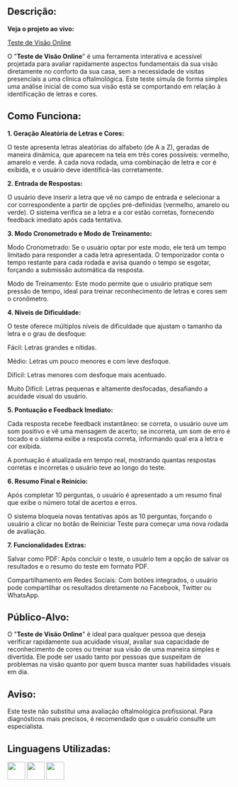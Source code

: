 ## Descrição: ##

**Veja o projeto ao vivo:**

[Teste de Visão Online](https://ninja1375.github.io/Teste-de-Visao-Online/)

O "**Teste de Visão Online**" é uma ferramenta interativa e acessível projetada para avaliar rapidamente aspectos fundamentais da sua visão diretamente no conforto da sua casa, sem a necessidade de visitas presenciais a uma clínica oftalmológica. Este teste simula de forma simples uma análise inicial de como sua visão está se comportando em relação à identificação de letras e cores.

## Como Funciona: ##

**1. Geração Aleatória de Letras e Cores:** 

O teste apresenta letras aleatórias do alfabeto (de A a Z), geradas de maneira dinâmica, que aparecem na tela em três cores possíveis: vermelho, amarelo e verde. A cada nova rodada, uma combinação de letra e cor é exibida, e o usuário deve identificá-las corretamente.

**2. Entrada de Respostas:**

O usuário deve inserir a letra que vê no campo de entrada e selecionar a cor correspondente a partir de opções pré-definidas (vermelho, amarelo ou verde). O sistema verifica se a letra e a cor estão corretas, fornecendo feedback imediato após cada tentativa.

**3. Modo Cronometrado e Modo de Treinamento:**

Modo Cronometrado: Se o usuário optar por este modo, ele terá um tempo limitado para responder a cada letra apresentada. O temporizador conta o tempo restante para cada rodada e avisa quando o tempo se esgotar, forçando a submissão automática da resposta. 

Modo de Treinamento: Este modo permite que o usuário pratique sem pressão de tempo, ideal para treinar reconhecimento de letras e cores sem o cronômetro.

**4. Níveis de Dificuldade:** 

O teste oferece múltiplos níveis de dificuldade que ajustam o tamanho da letra e o grau de desfoque:

Fácil: Letras grandes e nítidas.

Médio: Letras um pouco menores e com leve desfoque.

Difícil: Letras menores com desfoque mais acentuado.

Muito Difícil: Letras pequenas e altamente desfocadas, desafiando a acuidade visual do usuário.

**5. Pontuação e Feedback Imediato:**

Cada resposta recebe feedback instantâneo: se correta, o usuário ouve um som positivo e vê uma mensagem de acerto; se incorreta, um som de erro é tocado e o sistema exibe a resposta correta, informando qual era a letra e cor exibida.

A pontuação é atualizada em tempo real, mostrando quantas respostas corretas e incorretas o usuário teve ao longo do teste.

**6. Resumo Final e Reinício:**

Após completar 10 perguntas, o usuário é apresentado a um resumo final que exibe o número total de acertos e erros.

O sistema bloqueia novas tentativas após as 10 perguntas, forçando o usuário a clicar no botão de Reiniciar Teste para começar uma nova rodada de avaliação.

**7. Funcionalidades Extras:**

Salvar como PDF: Após concluir o teste, o usuário tem a opção de salvar os resultados e o resumo do teste em formato PDF.

Compartilhamento em Redes Sociais: Com botões integrados, o usuário pode compartilhar os resultados diretamente no Facebook, Twitter ou WhatsApp.

## Público-Alvo: ##

O "**Teste de Visão Online**" é ideal para qualquer pessoa que deseja verificar rapidamente sua acuidade visual, avaliar sua capacidade de reconhecimento de cores ou treinar sua visão de uma maneira simples e divertida. Ele pode ser usado tanto por pessoas que suspeitam de problemas na visão quanto por quem busca manter suas habilidades visuais em dia.

## Aviso: ##

Este teste não substitui uma avaliação oftalmológica profissional. Para diagnósticos mais precisos, é recomendado que o usuário consulte um especialista.

## Linguagens Utilizadas:


 <a href="https://programartudo.blogspot.com/2024/05/html-o-que-e-e-qual-sua-funcionalidade.html?m=1" target="_blank"><img loading="lazy" src="https://cdn.jsdelivr.net/gh/devicons/devicon/icons/html5/html5-original.svg" width="40" height="40"/></a> <a href="https://programartudo.blogspot.com/2024/05/css-significado-e-funcionalidade.html?m=1" target="_blank"><img loading="lazy" src="https://cdn.jsdelivr.net/gh/devicons/devicon/icons/css3/css3-original.svg" width="40" height="40"/></a> <a href="https://programartudo.blogspot.com/2024/05/javascript-significado-e-funcionalidade.html?m=1" target="_blank"><img loading="lazy" src="https://cdn.jsdelivr.net/gh/devicons/devicon/icons/javascript/javascript-original.svg" width="40" height="40"/></a>
